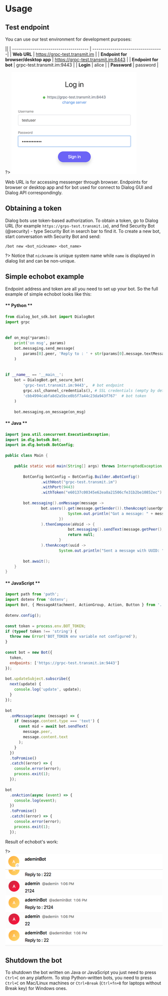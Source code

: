 # Usage

## Test endpoint

You can use our test environment for development purposes:

||
| -------------------------------------- | -----------------------------------|
| **Web URL**                            | https://grpc-test.transmit.im      |
| **Endpoint for browser/desktop app**   | https://grpc-test.transmit.im:8443 |
| **Endpoint for bot**                   | grpc-test.transmit.im:9443         |
| **Login**                              | alice                              |
| **Password**                           | password                           |

?> ![](bots_login_screen.png)

Web URL is for accessing messenger through browser. Endpoints for browser or desktop app and
for bot used for connect to Dialog GUI and Dialog API correspondingly.

## Obtaining a token

Dialog bots use token-based authorization. To obtain a token, go to Dialog URL
(for example ``https://grps-test.transmit.im``),
and find Security Bot (@security) - type Security Bot in search bar to find it.
To create a new bot, start conversation with Security Bot and send:
```
/bot new <bot_nickname> <bot_name>
```
?> Notice that `nickname` is unique system name while `name` is displayed in dialog
list and can be non-unique.

## Simple echobot example
Endpoint address and token are all you need to set up your bot. So the full example of simple echobot looks like this:

<!-- tabs:start -->

#### ** Python **

```python
from dialog_bot_sdk.bot import DialogBot
import grpc


def on_msg(*params):
    print('on msg', params)
    bot.messaging.send_message(
        params[0].peer, 'Reply to : ' + str(params[0].message.textMessage.text)
    )


if __name__ == '__main__':
    bot = DialogBot.get_secure_bot(
        'grpc-test.transmit.im:9443',  # bot endpoint
        grpc.ssl_channel_credentials(), # SSL credentials (empty by default!)
        'cbb4994cabfa8d2a5bce0b5f7a44c23da943f767'  # bot token
    )

    bot.messaging.on_message(on_msg)

```

#### ** Java **

```java
import java.util.concurrent.ExecutionException;
import im.dlg.botsdk.Bot;
import im.dlg.botsdk.BotConfig;

public class Main {

    public static void main(String[] args) throws InterruptedException, ExecutionException {

        BotConfig botConfig = BotConfig.Builder.aBotConfig()
                .withHost("grpc-test.transmit.im")
                .withPort(9443)
                .withToken("e60137c00345e62ea8a21506cfe31b2be10852ec").build();

        bot.messaging().onMessage(message ->
                bot.users().get(message.getSender()).thenAccept(userOpt -> userOpt.ifPresent(user -> {
                            System.out.println("Got a message: " + message.getText() + " from user: " + user.getName());
                        })
                ).thenCompose(aVoid -> {
                            bot.messaging().sendText(message.getPeer(), "Reply to : " + message.getMessageContent().toString());
                            return null;
                        }
                ).thenAccept(uuid ->
                        System.out.println("Sent a message with UUID: " + uuid)));

        bot.await();
    }
}
```

#### ** JavaScript **

```javascript
import path from 'path';
import dotenv from 'dotenv';
import Bot, { MessageAttachment, ActionGroup, Action, Button } from '../src';

dotenv.config();

const token = process.env.BOT_TOKEN;
if (typeof token !== 'string') {
  throw new Error('BOT_TOKEN env variable not configured');
}

const bot = new Bot({
  token,
  endpoints: ['https://grpc-test.transmit.im:9443']
});

bot.updateSubject.subscribe({
  next(update) {
    console.log('update', update);
  }
});

bot
  .onMessage(async (message) => {
    if (message.content.type === 'text') {
      const mid = await bot.sendText(
        message.peer,
        message.content.text
      );
    }
  })
  .toPromise()
  .catch((error) => {
    console.error(error);
    process.exit(1);
  });

bot
  .onAction(async (event) => {
    console.log(event);
  })
  .toPromise()
  .catch((error) => {
    console.error(error);
    process.exit(1);
  });
```

<!-- tabs:end -->

Result of echobot's work:

?> ![](bots_ping_pong_example.png)

## Shutdown the bot

To shutdown the bot written on Java or JavaScript you just need to press ``Ctrl+C`` on any platform.
To stop Python-written bots, you need to press ``Ctrl+C`` on Mac/Linux machines
or ``Ctrl+Break`` (``Ctrl+fn+B`` for laptops without Break key) for Windows ones.
